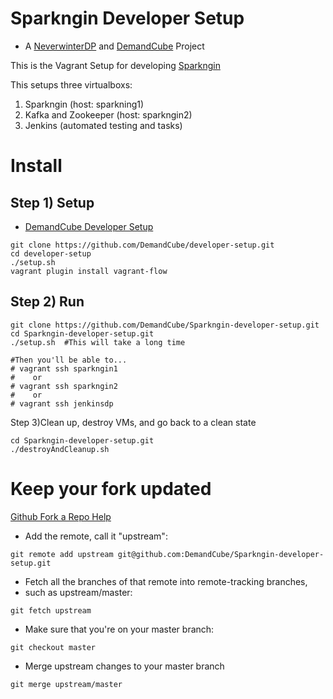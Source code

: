 Sparkngin Developer Setup
=========================
- A [NeverwinterDP](https://github.com/DemandCube/NeverwinterDP) and [DemandCube](https://github.com/DemandCube) Project

This is the Vagrant Setup for developing [Sparkngin](https://github.com/DemandCube/Sparkngin)

This setups three virtualboxs:
1) Sparkngin (host: sparkning1)
2) Kafka and Zookeeper (host: sparkngin2)
3) Jenkins (automated testing and tasks)

Install
====
Step 1) Setup
----

- [DemandCube Developer Setup](https://github.com/DemandCube/developer-setup)

```
git clone https://github.com/DemandCube/developer-setup.git
cd developer-setup
./setup.sh
vagrant plugin install vagrant-flow
```
Step 2) Run
----

```
git clone https://github.com/DemandCube/Sparkngin-developer-setup.git
cd Sparkngin-developer-setup.git
./setup.sh  #This will take a long time

#Then you'll be able to...
# vagrant ssh sparkngin1 
#    or
# vagrant ssh sparkngin2
#    or
# vagrant ssh jenkinsdp
```

Step 3)Clean up, destroy VMs, and go back to a clean state
```
cd Sparkngin-developer-setup.git
./destroyAndCleanup.sh 
```

Keep your fork updated
====
[Github Fork a Repo Help](https://help.github.com/articles/fork-a-repo)


- Add the remote, call it "upstream":

```
git remote add upstream git@github.com:DemandCube/Sparkngin-developer-setup.git
```
- Fetch all the branches of that remote into remote-tracking branches,
- such as upstream/master:

```
git fetch upstream
```
- Make sure that you're on your master branch:

```
git checkout master
```
- Merge upstream changes to your master branch

```
git merge upstream/master
```
